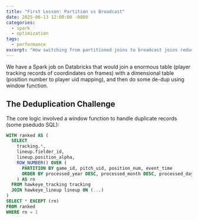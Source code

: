 ```yaml
---
title: "First Lesson: Partition vs Broadcast"
date: 2025-06-13 12:00:00 -0800
categories:
  - spark
  - optimization
tags:
  - performance
excerpt: "How switching from partitioned joins to broadcast joins reduced shuffle writes from 8GB to 500MB"
---
```




We have a Spark job on Databricks that would join a enormous table (player tracking records of coordindates on frames) with a dimensional table (position number to player uid mapping), and then do some de-dup using window function.

## The Deduplication Challenge

The core logic involved a window function to handle duplicate records (some psedudo SQL):

```sql
WITH ranked AS (
  SELECT 
    tracking.*,
    lineup.fielder_id,
    lineup.position_alpha,
    ROW_NUMBER() OVER (
      PARTITION BY game_id, pitch_uid, position_num, event_time
      ORDER BY processed_year DESC, processed_month DESC, processed_day DESC
    ) AS rn
  FROM hawkeye_tracking tracking
  JOIN hawkeye_lineup lineup ON (...)
)
SELECT * EXCEPT (rn)
FROM ranked 
WHERE rn = 1
```


